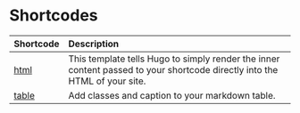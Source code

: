 # Shortcodes
| Shortcode | Description |
| :---      | :---        |
| [html](/shortcodes/html.html) | This template tells Hugo to simply render the inner content passed to your shortcode directly into the HTML of your site. |
| [table](/shortcodes/table.html) | Add classes and caption to your markdown table. |
